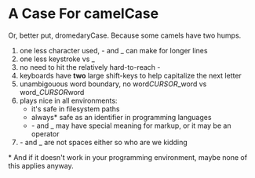 # A Case For camelCase
Or, better put, dromedaryCase. Because some camels have two humps. 

1. one less character used, - and _ can make for longer lines 
2. one less keystroke vs _ 
3. no need to hit the relatively hard-to-reach - 
4. keyboards have **two** large shift-keys to help capitalize the next letter
5. unambigouous word boundary, no word*CURSOR*\_word vs word\_*CURSOR*word 
6. plays nice in all environments:
	- it's safe in filesystem paths
	- always\* safe as an identifier in programming languages
	- \- and \_ may have special meaning for markup, or it may be an operator
7. \- and \_ are not spaces either so who are we kidding

\* And if it doesn't work in your programming environment, maybe none of this applies anyway.